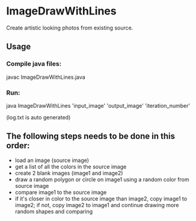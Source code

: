 # ImageDrawWithLines
Create artistic looking photos from existing source.

## Usage

### Compile java files:

javac ImageDrawWithLines.java

### Run:

java ImageDrawWithLines 'input_image' 'output_image' 'iteration_number'

(log.txt is auto generated)

## The following steps needs to be done in this order:

- load an image (source image)
- get a list of all the colors in the source image
- create 2 blank images (image1 and image2)
- draw a random polygon or circle on image1 using a random color from source image
- compare image1 to the source image
- if it's closer in color to the source image than image2, copy image1 to image2; if not, copy image2 to image1 and continue drawing more random shapes and comparing

